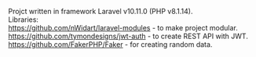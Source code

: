 Projct written in framework Laravel v10.11.0 (PHP v8.1.14).
<br>
Libraries:
<br>
https://github.com/nWidart/laravel-modules - to make project modular.
<br>
https://github.com/tymondesigns/jwt-auth - to create REST API with JWT.
<br>
https://github.com/FakerPHP/Faker - for creating random data.